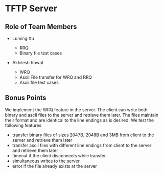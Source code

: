 # TFTP Server

## Role of Team Members

* Luming Xu
  - RRQ
  - Binary file test cases

* Akhilesh Rawat
  - WRQ
  - Ascii File transfer for WRQ and RRQ
  - Ascii file test cases

## Bonus Points

We implement the WRQ feature in the server. The client can write both binary and ascii files to the server and retrieve them later. The files maintain their format and are identical to the line endings as is desired. We test the following features:
  - transfer binary files of sizes 2047B, 2048B and 3MB from client to the server and retrieve them later
  - transfer ascii files with different line endings from client to the server and retrieve them later
  - timeout if the client disconnects while transfer
  - simultaneous writes to the server.
  - error if the file already exists at the server

